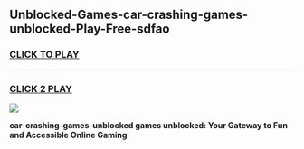 
## Unblocked-Games-car-crashing-games-unblocked-Play-Free-sdfao
<h3>
<a href="https://premium76.site?title=car-crashing-games-unblocked&ref=09A">CLICK TO PLAY</a></h3>
<hr>

<h3>
<a href="https://premium76.site?title=car-crashing-games-unblocked&ref=09A">CLICK 2 PLAY</a>
  
</h3>

<a href="https://premium76.site?title=car-crashing-games-unblocked&ref=09A"><img src="https://clearcache.store/games.png"></a>


**car-crashing-games-unblocked games unblocked: Your Gateway to Fun and Accessible Online Gaming**
